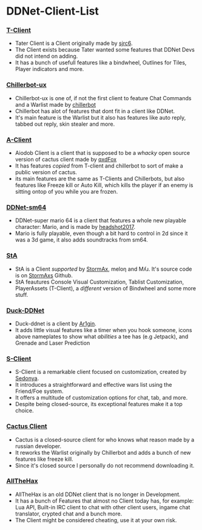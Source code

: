# DDNet-Client-List

### [T-Client](https://github.com/sjrc6/TaterClient-ddnet)

- Tater Client is a Client originally made by [sjrc6](https://github.com/sjrc6/).
- The Client exists because Tater wanted some features that DDNet Devs did not intend on adding.
- It has a bunch of usefull features like a bindwheel, Outlines for Tiles, Player indicators and more.

### [Chillerbot-ux](https://github.com/chillerbot/chillerbot-ux)

- Chillerbot-ux is one of, if not the first client to feature Chat Commands and a Warlist made by [chillerbot](https://github.com/chillerbot)
- Chillerbot has alot of features that dont fit in a client like DDNet.
- It's main feature is the Warlist but it also has features like auto reply, tabbed out reply, skin stealer and more.

### [A-Client](https://github.com/qxdFox/Aiodob-Client-DDNet)

- Aiodob Client is a client that is supposed to be a *whacky* open source version of cactus client made by [qxdFox](https://github.com/qxdFox/)
- It has features *copied* from T-client and chillerbot to sort of make a public version of cactus.
- its main features are the same as T-Clients and Chillerbots, but also features like Freeze kill or Auto Kill, which kills the player if an enemy is sitting ontop of you while you are frozen.

### [DDNet-sm64](https://github.com/headshot2017/ddnet-sm64)

- DDNet-super mario 64 is a client that features a whole new playable character: Mario, and is made by [headshot2017](https://github.com/headshot2017).
- Mario is fully playable, even though a bit hard to control in 2d since it was a 3d game, it also adds soundtracks from sm64.

### [StA](https://github.com/StormAxs/StA-Main)

- StA is a Client *supported* by [StormAx](https://github.com/StormAxs), meloƞ and Mʎɹ. It's source code is on [StormAxs](https://github.com/StormAxs) Github.
- StA feautures Console Visual Customization, Tablist Customization, PlayerAssets (T-Client), a *different* version of Bindwheel and some more stuff.

### [Duck-DDNet](https://github.com/Ar1gin/duck-ddnet)

- Duck-ddnet is a client by [Ar1gin](https://github.com/Ar1gin).
- It adds little visual features like a timer when you hook someone, icons above nameplates to show what *abilities* a tee has (e.g Jetpack), and Grenade and Laser Prediction

### [S-Client](https://ddnet.ru/)

- S-Client is a remarkable client focused on customization, created by [Sedonya](https://github.com/Sedonya/).
- It introduces a straightforward and effective wars list using the Friend/Foe system.
- It offers a multitude of customization options for chat, tab, and more.
- Despite being closed-source, its exceptional features make it a top choice.

### [Cactus Client](https://cactuss.me/)

- Cactus is a closed-source client for who knows what reason made by a russian developer.
- It reworks the Warlist originally by Chillerbot and adds a bunch of new features like freeze kill.
- Since it's closed source I personally do not recommend downloading it.

### [AllTheHax](https://allthehaxx.github.io/)

- AllTheHax is an old DDNet client that is no longer in Development.
- It has a bunch of Features that almost no Client today has, for example: Lua API, Built-in IRC client to chat with other client users, ingame chat translator, crypted chat and a bunch more.
- The Client might be considered cheating, use it at your own risk.
